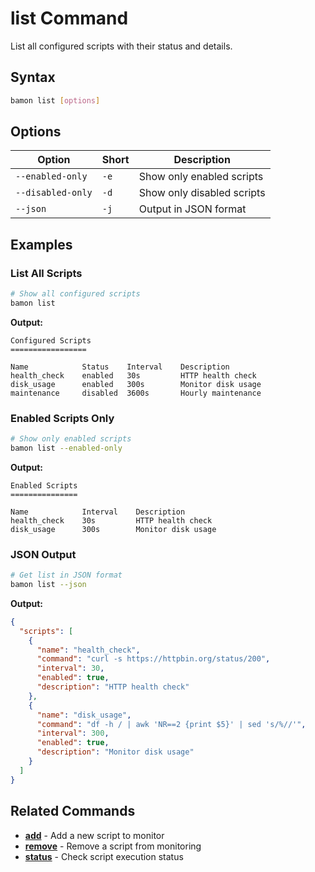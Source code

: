 # list Command

List all configured scripts with their status and details.

## Syntax

```bash
bamon list [options]
```

## Options

| Option | Short | Description |
|--------|-------|-------------|
| `--enabled-only` | `-e` | Show only enabled scripts |
| `--disabled-only` | `-d` | Show only disabled scripts |
| `--json` | `-j` | Output in JSON format |

## Examples

### List All Scripts

```bash
# Show all configured scripts
bamon list
```

**Output:**
```
Configured Scripts
=================

Name            Status    Interval    Description
health_check    enabled   30s         HTTP health check
disk_usage      enabled   300s        Monitor disk usage
maintenance     disabled  3600s       Hourly maintenance
```

### Enabled Scripts Only

```bash
# Show only enabled scripts
bamon list --enabled-only
```

**Output:**
```
Enabled Scripts
===============

Name            Interval    Description
health_check    30s         HTTP health check
disk_usage      300s        Monitor disk usage
```

### JSON Output

```bash
# Get list in JSON format
bamon list --json
```

**Output:**
```json
{
  "scripts": [
    {
      "name": "health_check",
      "command": "curl -s https://httpbin.org/status/200",
      "interval": 30,
      "enabled": true,
      "description": "HTTP health check"
    },
    {
      "name": "disk_usage",
      "command": "df -h / | awk 'NR==2 {print $5}' | sed 's/%//'",
      "interval": 300,
      "enabled": true,
      "description": "Monitor disk usage"
    }
  ]
}
```

## Related Commands

- **[add](add.md)** - Add a new script to monitor
- **[remove](remove.md)** - Remove a script from monitoring
- **[status](status.md)** - Check script execution status

